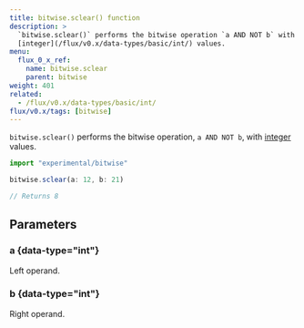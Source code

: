 ```yaml
---
title: bitwise.sclear() function
description: >
  `bitwise.sclear()` performs the bitwise operation `a AND NOT b` with
  [integer](/flux/v0.x/data-types/basic/int/) values.
menu:
  flux_0_x_ref:
    name: bitwise.sclear
    parent: bitwise
weight: 401
related:
  - /flux/v0.x/data-types/basic/int/
flux/v0.x/tags: [bitwise]
---
```


`bitwise.sclear()` performs the bitwise operation, `a AND NOT b`, with
[integer](/flux/v0.x/data-types/basic/int/) values.

```js
import "experimental/bitwise"

bitwise.sclear(a: 12, b: 21)

// Returns 8
```

## Parameters

### a {data-type="int"}
Left operand.

### b {data-type="int"}
Right operand.